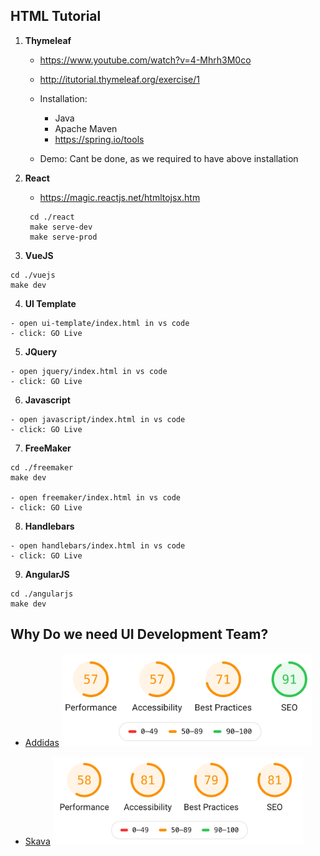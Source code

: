 ## HTML Tutorial

1. **Thymeleaf**

   - https://www.youtube.com/watch?v=4-Mhrh3M0co
   - http://itutorial.thymeleaf.org/exercise/1

   - Installation:

     - Java
     - Apache Maven
     - https://spring.io/tools

   - Demo: Cant be done, as we required to have above installation

2. **React**

   - https://magic.reactjs.net/htmltojsx.htm

   ```
    cd ./react
    make serve-dev
    make serve-prod
   ```

3. **VueJS**

```
cd ./vuejs
make dev
```

4. **UI Template**

```
- open ui-template/index.html in vs code
- click: GO Live
```

5. **JQuery**

```
- open jquery/index.html in vs code
- click: GO Live
```

6. **Javascript**

```
- open javascript/index.html in vs code
- click: GO Live
```

7. **FreeMaker**

```
cd ./freemaker
make dev

- open freemaker/index.html in vs code
- click: GO Live
```

8. **Handlebars**

```
- open handlebars/index.html in vs code
- click: GO Live
```

9. **AngularJS**

```
cd ./angularjs
make dev
```

## Why Do we need UI Development Team?

- [Addidas](https://shop.adidas.co.in/)
  <img src="./zips/addidas_perf.png" width="400px" />

- [Skava](https://www.skava.com/)
  <img src="./zips/skava_perf.png" width="400px" />

